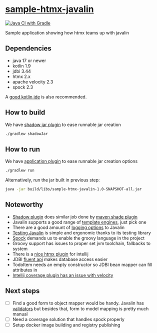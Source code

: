 # [sample-htmx-javalin][00]
[![Java CI with Gradle](https://github.com/sombriks/sample-htmx-javalin/actions/workflows/gradle.yml/badge.svg)](https://github.com/sombriks/sample-htmx-javalin/actions/workflows/gradle.yml)

Sample application showing how htmx teams up with javalin

## Dependencies

- java 17 or newer
- kotlin 1.9
- jdbi 3.44
- htmx 2.x
- apache velocity 2.3
- spock 2.3

A [good kotlin ide][10] is also recommended.

## How to build

We have [shadow jar plugin][20] to ease runnable jar creation

```bash
./gradlew shadowJar
```

## How to run

We have [application plugin][30] to ease runnable jar creation options

```bash
./gradlew run
```

Alternatively, run the jar built in previous step:

```bash
java -jar build/libs/sample-htmx-javalin-1.0-SNAPSHOT-all.jar
```

## Noteworthy

- [Shadow plugin][20] does similar job done by [maven shade plugin][40]
- Javalin supports a good range of [template engines][50], just pick one
- There are a good amount of [logging options][60] to Javalin
- [Testing Javalin][01] is simple and ergonomic thanks to its testing library
- [Spock][90] demands us to enable the groovy language in the project
- Groovy support has issues to proper set jvm toolchain, fallbacks to system
- There is a [nice htmx plugin][70] for intellij
- JDBI [fluent api][80] makes database access easier
- TodoItem needs an empty constructor so JDBI bean mapper can fill attributes in
- [Intellij coverage plugin has an issue with velocity][11]

## Next steps

- [ ] Find a good form to object mapper would be handy. Javalin has
  [validators][90] but besides that, form to model mapping is pretty much manual
- [ ] Need a coverage solution that handles spock properly
- [ ] Setup docker image building and registry publishing

[00]: https://github.com/sombriks/sample-htmx-javalin
[10]: https://www.jetbrains.com/idea/download
[20]: https://imperceptiblethoughts.com/shadow/getting-started/
[30]: https://docs.gradle.org/current/userguide/application_plugin.html
[40]: https://github.com/sombriks/sample-jdbi-javalin/blob/main/pom.xml
[50]: https://javalin.io/plugins/rendering#configuring-a-template-engine
[60]: https://javalin.io/tutorials/javalin-logging
[70]: https://plugins.jetbrains.com/plugin/20588-htmx-support
[80]: https://jdbi.org/releases/3.44.1/#_fluent_api
[90]: https://spockframework.org/spock/docs/2.3/spock_primer.html
[01]: https://javalin.io/tutorials/testing#functionalintegration-tests
[11]: https://youtrack.jetbrains.com/issue/IDEA-274803/Velocity-field-names-check-fails-with-new-coverage#focus=Comments-27-5085668.0-0
